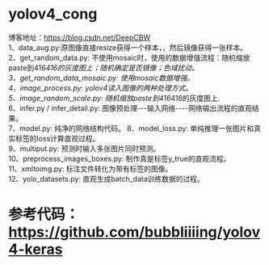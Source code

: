 # yolov4_cong  
博客地址：https://blog.csdn.net/DeepCBW  
1、data_aug.py:原图像直接resize获得一个样本，，然后镜像获得一张样本。  
2、get_random_data.py: 不使用mosaic时，使用的数据增强流程：随机缩放paste到416*416的灰度图上；随机确定是否镜像；色域扰动。  
3、get_random_data_mosaic.py: 使用mosaic数据增强。  
4、image_process.py: yolov4读入图像的两种处理方式。  
5、image_random_scale.py: 随机缩放paste到416*416的灰度图上.  
6、infer.py / infer_detail.py: 图像预处理---输入网络----网络输出流程的直观结果。  
7、model.py: 纯净的网络结构代码。
8、model_loss.py: 单纯推理一张图片和真实标签的loss计算直观过程。  
9、multiput.py: 预测时输入多张图片同时预测。  
10、preprocess_images_boxes.py: 制作真是标签y_true的直观流程。  
11、xmltoimg.py: 标注文件转化为带有标签的图像。  
12、yolo_datasets.py: 直观生成batch_data训练数据的过程。  


# 参考代码：https://github.com/bubbliiiing/yolov4-keras
